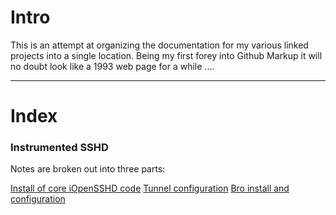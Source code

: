 # Intro
This is an attempt at organizing the documentation for my various linked projects into a single location.  Being my first forey into Github Markup it will no doubt look like a 1993 web page for a while ....

-----

# Index

### Instrumented SSHD
Notes are broken out into three parts:

[Install of core iOpenSSHD code](isshd_CoreSoftware.md)
[Tunnel configuration](isshd_Tunnel.md)
[Bro install and configuration](isshd_BroInstall.md)

